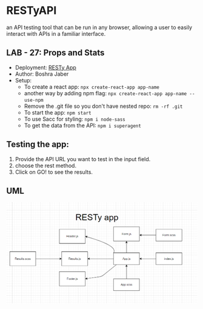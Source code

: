 # RESTyAPI
an API testing tool that can be run in any browser, allowing a user to easily interact with APIs in a familiar interface.

## LAB - 27: Props and Stats
* Deployment: [RESTy App](https://60909a8089d28352d9aed64b--resty-boshra.netlify.app/)
* Author: Boshra Jaber
* Setup: 
  - To create a react app: `npx create-react-app app-name`
  - another way by adding npm flag: `npx create-react-app app-name --use-npm`
  - Remove the .git file so you don't have nested repo: `rm -rf .git`
  - To start the app: `npm start`
  - To use Sacc for styling: `npm i node-sass`
  - To get the data from the API: `npm i superagent`

## Testing the app:
1. Provide the API URL you want to test in the input field.
2. choose the rest method.
3. Click on GO! to see the results.
## UML
![Created with diagrams](src/lab27.png)
